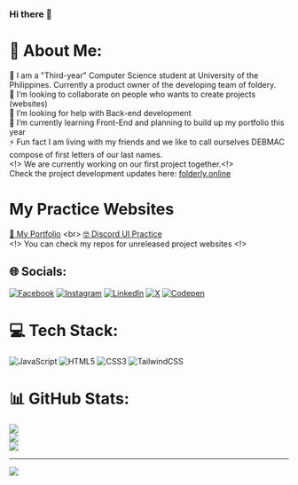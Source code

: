 ### Hi there 👋

# 💫 About Me:
🔭 I am a "Third-year" Computer Science student at University of the Philippines. Currently a product owner of the developing team of foldery. <br>👯 I’m looking to collaborate on people who wants to create projects (websites)<br>🤝 I’m looking for help with Back-end development<br>🌱 I’m currently learning Front-End and planning to build up my portfolio this year<br>⚡ Fun fact I am living with my friends and we like to call ourselves DEBMAC compose of first letters of our last names.
<br><!> We are currently working on our first project together.<!><br> Check the project development updates here: [folderly.online](https://folderly.online/)

# My Practice Websites
[📖 My Portfolio]([https://chris.debmac.tech/#home](https://chrisloui.debmac.tech/)) <br>
[🤓 Discord UI Practice](https://chrisdiscord.debmac.tech/) <br>
<!> You can check my repos for unreleased project websites <!>

## 🌐 Socials:
[![Facebook](https://img.shields.io/badge/Facebook-%231877F2.svg?logo=Facebook&logoColor=white)](https://www.facebook.com/chrisloui.canete.3)
[![Instagram](https://img.shields.io/badge/Instagram-%23E4405F.svg?logo=Instagram&logoColor=white)](https://instagram.com/_chrispppp_)
[![LinkedIn](https://img.shields.io/badge/LinkedIn-%230077B5.svg?logo=linkedin&logoColor=white)]((https://www.linkedin.com/in/chris-loui-canete-228118287/))
[![X](https://img.shields.io/badge/X-black.svg?logo=X&logoColor=white)](https://x.com/NASA_WAGMI_1007)
[![Codepen](https://img.shields.io/badge/Codepen-000000?style=for-the-badge&logo=codepen&logoColor=white)]((https://codepen.io/CHRIS-LOUI-CANETE))

# 💻 Tech Stack:
![JavaScript](https://img.shields.io/badge/javascript-%23323330.svg?style=for-the-badge&logo=javascript&logoColor=%23F7DF1E) ![HTML5](https://img.shields.io/badge/html5-%23E34F26.svg?style=for-the-badge&logo=html5&logoColor=white) ![CSS3](https://img.shields.io/badge/css3-%231572B6.svg?style=for-the-badge&logo=css3&logoColor=white) ![TailwindCSS](https://img.shields.io/badge/tailwindcss-%2338B2AC.svg?style=for-the-badge&logo=tailwind-css&logoColor=white)
# 📊 GitHub Stats:
![](https://github-readme-stats.vercel.app/api?username=ChrisLoui&theme=dark&hide_border=false&include_all_commits=false&count_private=false)<br/>
![](https://github-readme-streak-stats.herokuapp.com/?user=ChrisLoui&theme=dark&hide_border=false)<br/>
![](https://github-readme-stats.vercel.app/api/top-langs/?username=ChrisLoui&theme=dark&hide_border=false&include_all_commits=false&count_private=false&layout=compact)

---
[![](https://visitcount.itsvg.in/api?id=ChrisLoui&icon=0&color=0)](https://visitcount.itsvg.in)

